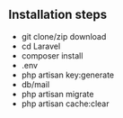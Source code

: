 ## Installation steps

- git clone/zip download
- cd Laravel
- composer install
- .env 
- php artisan key:generate
- db/mail 
- php artisan migrate
- php artisan cache:clear